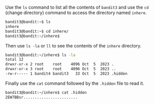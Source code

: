 Use the `ls` command to list all the contents of `bandit3` and use the `cd` (change directory) command to access the directory named `inhere`. 
```bash
bandit3@bandit:~$ ls
inhere
bandit3@bandit:~$ cd inhere/
bandit3@bandit:~/inhere$
```
Then use `ls -la` or `ll` to see the contents of the `inhere` directory. 
```bash
bandit3@bandit:~/inhere$ ls -la
total 12
drwxr-xr-x 2 root    root    4096 Oct  5  2023 .
drwxr-xr-x 3 root    root    4096 Oct  5  2023 ..
-rw-r----- 1 bandit4 bandit3   33 Oct  5  2023 .hidden
```
Finally use the `cat` command followed by the `.hidden` file to read it.
```bash
bandit3@bandit:~/inhere$ cat .hidden
2EW7BBsr........................
```